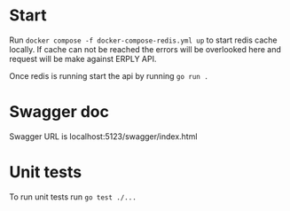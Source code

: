 # Start
Run `docker compose -f docker-compose-redis.yml up` to start redis cache locally. If cache can not be reached the errors will be overlooked here and request will be make against ERPLY API.

Once redis is running start the api by running `go run .`

# Swagger doc
Swagger URL is localhost:5123/swagger/index.html

# Unit tests

To run unit tests run `go test ./...`

